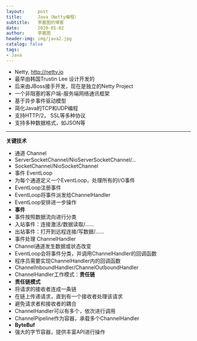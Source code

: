 ```yaml
---
layout:     post
title:      Java（Netty编程）
subtitle:   李嘉图的博客
date:       2020-05-02
author:     李嘉图
header-img: img/java2.jpg
catalog: false
tags:
- Java
---
```

-   Netty, http://netty.io
-   最早由韩国Trustin Lee 设计开发的
-   后来由JBoss接手开发，现在是独立的Netty Project
-   一个非阻塞的客户端-服务端网络通讯框架
-   基于异步事件驱动模型
-   简化Java的TCP和UDP编程
-   支持HTTP/2， SSL等多种协议
-   支持多种数据格式，如JSON等

---
**关键技术**
- 通道 Channel
- ServerSocketChannel/NioServerSocketChannel/…
- SocketChannel/NioSocketChannel
- 事件 EventLoop
- 为每个通道定义一个EventLoop，处理所有的I/O事件
- EventLoop注册事件
- EventLoop将事件派发给ChannelHandler
- EventLoop安排进一步操作
- **事件**
- 事件按照数据流向进行分类
- 入站事件：连接激活/数据读取/……
- 出站事件：打开到远程连接/写数据/……
- 事件处理 ChannelHandler
- Channel通道发生数据或状态改变
- EventLoop会将事件分类，并调用ChannelHandler的回调函数
- 程序员需要实现ChannelHandler内的回调函数
- ChannelInboundHandler/ChannelOutboundHandler
- ChannelHandler工作模式：**责任链**
- **责任链模式**
- 将请求的接收者连成一条链
- 在链上传递请求，直到有一个接收者处理该请求
- 避免请求者和接收者的耦合
- ChannelHandler可以有多个，依次进行调用
- ChannelPipeline作为容器，承载多个ChannelHandler
- **ByteBuf** 
- 强大的字节容器，提供丰富API进行操作
